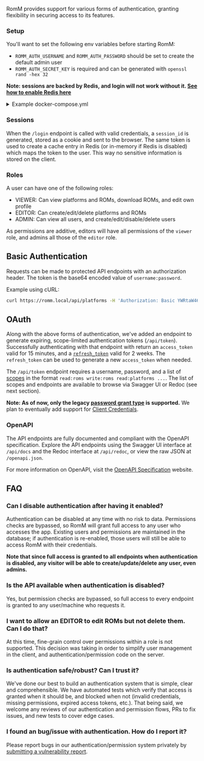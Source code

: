RomM provides support for various forms of authentication, granting flexibility in securing access to its features.

### Setup

You'll want to set the following env variables before starting RomM:

- `ROMM_AUTH_USERNAME` and `ROMM_AUTH_PASSWORD` should be set to create the default admin user
- `ROMM_AUTH_SECRET_KEY` is required and can be generated with `openssl rand -hex 32`

**Note: sessions are backed by Redis, and login will not work without it. [See how to enable Redis here](https://github.com/zurdi15/romm/wiki/Redis-Cache)**

<details>
  <summary>Example docker-compose.yml</summary>
  
  ```yaml
  version: "3"
  volumes:
    mysql_data:
  services:
    romm:
      image: zurdi15/romm:latest
      container_name: romm
      environment:
        - ROMM_AUTH_SECRET_KEY=<secret key> # Generate a key with `openssl rand -hex 32`
        - ROMM_AUTH_USERNAME=admin
        - ROMM_AUTH_PASSWORD=<admin password> # default: admin
        - REDIS_HOST=redis
        - REDIS_PORT=6379
        - IGDB_CLIENT_ID=<IGDB client id>
        - IGDB_CLIENT_SECRET=<IGDB client secret>
      volumes:
        - romm_resources:/romm/resources" # Resources fetched from IGDB (covers, screenshots, etc.)
        - "/path/to/library:/romm/library" # Your game library
        - "/path/to/assets:/romm/assets" # Uploaded saves, states, etc.
      ports:
        - 80:8080
      depends_on:
        - romm_db
      restart: "unless-stopped"

    redis:
      image: redis:alpine
      container_name: redis
      restart: unless-stopped
      ports:
        - 6379:6379
  ```
</details>

### Sessions

When the `/login` endpoint is called with valid credentials, a `session_id` is generated, stored as a cookie and sent to the browser. The same token is used to create a cache entry in Redis (or in-memory if Redis is disabled) which maps the token to the user. This way no sensitive information is stored on the client.

### Roles

A user can have one of the following roles:

- VIEWER: Can view platforms and ROMs, download ROMs, and edit own profile
- EDITOR: Can create/edit/delete platforms and ROMs
- ADMIN: Can view all users, and create/edit/disable/delete users

As permissions are additive, editors will have all permissions of the `viewer` role, and admins all those of the `editor` role.

## Basic Authentication

Requests can be made to protected API endpoints with an authorization header. The token is the base64 encoded value of `username:password`.

Example using cURL:

```bash
curl https://romm.local/api/platforms -H 'Authorization: Basic YWRtaW46aHVudGVyMg=='
```

## OAuth

Along with the above forms of authentication, we've added an endpoint to generate expiring, scope-limited authentication tokens (`/api/token`). Successfully authenticating with that endpoint with return an `access_token` valid for 15 minutes, and a [`refresh_token`](https://oauth.net/2/grant-types/refresh-token/) valid for 2 weeks. The `refresh_token` can be used to generate a new `access_token` when needed.

The `/api/token` endpoint requires a username, password, and a list of [scopes](https://oauth.net/2/scope/) in the format `read:roms write:roms read:platforms ...`. The list of scopes and endpoints are available to browse via Swagger UI or Redoc (see next section).

**Note: As of now, only the legacy [password grant type](https://oauth.net/2/grant-types/password/) is supported.** We plan to eventually add support for [Client Credentials](https://oauth.net/2/grant-types/client-credentials/).

### OpenAPI

The API endpoints are fully documented and compliant with the OpenAPI specification. Explore the API endpoints using the Swagger UI interface at `/api/docs` and the Redoc interface at `/api/redoc`, or view the raw JSON at `/openapi.json`.

For more information on OpenAPI, visit the [OpenAPI Specification](https://www.openapis.org/) website.

## FAQ

### Can I disable authentication after having it enabled?

Authentication can be disabled at any time with no risk to data. Permissions checks are bypassed, so RomM will grant full access to any user who accesses the app. Existing users and permissions are maintained in the database; if authentication is re-enabled, those users will still be able to access RomM with their credentials.

**Note that since full access is granted to all endpoints when authentication is disabled, any visitor will be able to create/update/delete any user, even admins.**

### Is the API available when authentication is disabled?

Yes, but permission checks are bypassed, so full access to every endpoint is granted to any user/machine who requests it.

### I want to allow an EDITOR to edit ROMs but not delete them. Can I do that?

At this time, fine-grain control over permissions within a role is not supported. This decision was taking in order to simplify user management in the client, and authentication/permission code on the server.

### Is authentication safe/robust? Can I trust it?

We've done our best to build an authentication system that is simple, clear and comprehensible. We have automated tests which verify that access is granted when it should be, and blocked when not (invalid credentials, missing permissions, expired access tokens, etc.). That being said, we welcome any reviews of our authentication and permission flows, PRs to fix issues, and new tests to cover edge cases.

### I found an bug/issue with authentication. How do I report it?

Please report bugs in our authentication/permission system privately by [submitting a vulnerability report](https://github.com/zurdi15/romm/security/advisories/new).